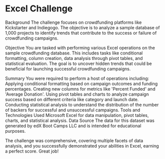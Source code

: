 # Excel Challenge

Background
The challenge focuses on crowdfunding platforms like Kickstarter and Indiegogo. The objective is to analyze a sample database of 1,000 projects to identify trends that contribute to the success or failure of crowdfunding campaigns.

Objective
You are tasked with performing various Excel operations on the sample crowdfunding database. This includes tasks like conditional formatting, column creation, data analysis through pivot tables, and statistical evaluation. The goal is to uncover hidden trends that could be beneficial for launching successful crowdfunding campaigns.

Summary
You were required to perform a host of operations including:
Applying conditional formatting based on campaign outcomes and funding percentages.
Creating new columns for metrics like 'Percent Funded' and 'Average Donation'.
Using pivot tables and charts to analyze campaign success based on different criteria like category and launch date.
Conducting statistical analysis to understand the distribution of the number of backers for successful and unsuccessful campaigns.
Tools and Technologies Used
Microsoft Excel for data manipulation, pivot tables, charts, and statistical analysis.
Data Source
The data for this dataset was generated by edX Boot Camps LLC and is intended for educational purposes.

The challenge was comprehensive, covering multiple facets of data analysis, and you successfully demonstrated your abilities in Excel, earning a perfect score. Great job!